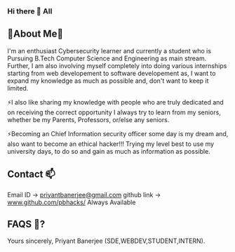 ### Hi there 👋 All

<!--
**Pbhacks/Pbhacks** is a ✨ _special_ ✨ repository because its `README.md` (this file) appears on your GitHub profile.

Here are some ideas to get you started:

- 🔭 I’m currently working on ...
- 🌱 I’m currently learning ...
- 👯 I’m looking to collaborate on ...
- 🤔 I’m looking for help with ...
- 💬 Ask me about ...
- 📫 How to reach me: ...
- 😄 Pronouns: ...
- ⚡ Fun fact: ...
-->
 🌱About Me🔭
---------------
I'm an enthusiast Cybersecurity learner and currently a student who is Pursuing B.Tech Computer Science and Engineering as main stream.
Further, I am also involving myself completely into doing various internships starting from web developement to software developement as,
I want to expand my knowledge as much as possible and, don't want to keep it limited.

⚡I also like sharing my knowledge with people who are truly dedicated and on receiving the correct opportunity I always try to learn from my seniors,
whether be my Parents, Professors, or/else any seniors.

⚡Becoming an Chief Information security officer some day is my dream and, also want to become an ethical hacker!!! Trying my level best to use my university days,
to do so and gain as much as information as possible.

 Contact 📫
------------
Email ID -> priyantbanerjee@gmail.com
github link -> www.github.com/pbhacks/
Always Available

 FAQS 💬?
-----------
Yours sincerely,
Priyant Banerjee (SDE,WEBDEV,STUDENT,INTERN).
